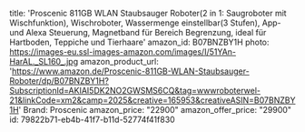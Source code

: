 title: 'Proscenic 811GB WLAN Staubsauger Roboter(2 in 1: Saugroboter mit Wischfunktion), Wischroboter, Wassermenge einstellbar(3 Stufen), App- und Alexa Steuerung, Magnetband für Bereich Begrenzung, ideal für Hartboden, Teppiche und Tierhaare'
amazon_id: B07BNZBY1H
photo: https://images-eu.ssl-images-amazon.com/images/I/51YAn-HarAL._SL160_.jpg
amazon_product_url: 'https://www.amazon.de/Proscenic-811GB-WLAN-Staubsauger-Roboter/dp/B07BNZBY1H?SubscriptionId=AKIAI5DK2NO2GWSMS6CQ&tag=wwwroboterwel-21&linkCode=xm2&camp=2025&creative=165953&creativeASIN=B07BNZBY1H'
Brand: Proscenic
amazon_price: "22900"
amazon_offer_price: "29900"
id: 79822b71-eb4b-41f7-b11d-52774f41f830
